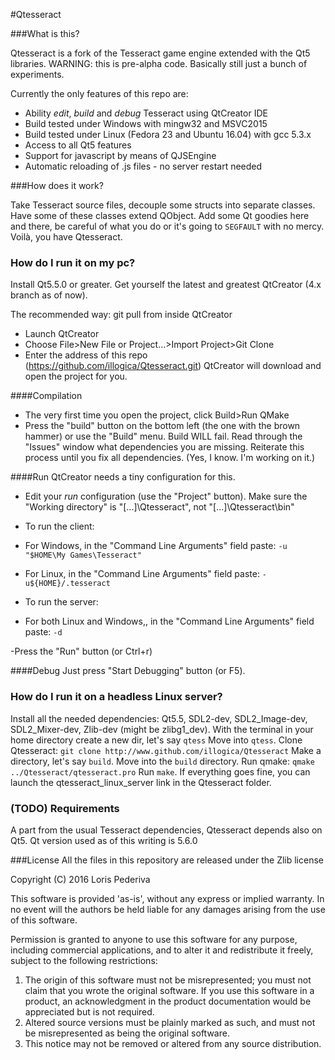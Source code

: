 #Qtesseract

###What is this?

Qtesseract is a fork of the Tesseract game engine extended with the Qt5 libraries.
WARNING: this is pre-alpha code. Basically still just a bunch of experiments.

Currently the only features of this repo are:

* Ability *edit*, *build* and *debug* Tesseract using QtCreator IDE
* Build tested under Windows with mingw32 and MSVC2015
* Build tested under Linux (Fedora 23 and Ubuntu 16.04) with gcc 5.3.x
* Access to all Qt5 features
* Support for javascript by means of QJSEngine
* Automatic reloading of .js files - no server restart needed

###How does it work?

Take Tesseract source files, decouple some structs into separate classes. Have some
of these classes extend QObject. Add some Qt goodies here and there, be careful of what
you do or it's going to `SEGFAULT` with no mercy. Voilà, you have Qtesseract.

### How do I run it on my pc?
Install Qt5.5.0 or greater. Get yourself the latest and greatest QtCreator (4.x branch as of now).

The recommended way: git pull from inside QtCreator
- Launch QtCreator
- Choose File>New File or Project...>Import Project>Git Clone
- Enter the address of this repo (https://github.com/illogica/Qtesseract.git)
QtCreator will download and open the project for you.

####Compilation
- The very first time you open the project, click Build>Run QMake
- Press the "build" button on the bottom left (the one with the brown hammer) or use the "Build" menu.
Build WILL fail. Read through the "Issues" window what dependencies you are missing.
Reiterate this process until you fix all dependencies. (Yes, I know. I'm working on it.)

####Run
QtCreator needs a tiny configuration for this.
- Edit your *run* configuration (use the "Project" button). Make sure the "Working directory" is "[...]\Qtesseract", not "[...]\Qtesseract\bin"

- To run the client:
 - For Windows, in the "Command Line Arguments" field paste: `-u "$HOME\My Games\Tesseract"`
 - For Linux, in the "Command Line Arguments" field paste: `-u${HOME}/.tesseract`

- To run the server:
 - For both Linux and Windows,, in the "Command Line Arguments" field paste: `-d`

-Press the "Run" button (or Ctrl+r)

####Debug
Just press "Start Debugging" button (or F5).

### How do I run it on a headless Linux server?
Install all the needed dependencies: Qt5.5, SDL2-dev, SDL2_Image-dev, SDL2_Mixer-dev, Zlib-dev (might be zlibg1_dev).
With the terminal in your home directory create a new dir, let's say `qtess`
Move into `qtess`.
Clone Qtesseract: `git clone http://www.github.com/illogica/Qtesseract`
Make a directory, let's say `build`.
Move into the `build` directory.
Run qmake: `qmake ../Qtesseract/qtesseract.pro`
Run `make`.
If everything goes fine, you can launch the qtesseract_linux_server link in the Qtesseract folder.

### (TODO) Requirements
A part from the usual Tesseract dependencies, Qtesseract depends also on Qt5.
Qt version used as of this writing is 5.6.0

###License
All the files in this repository are released under the Zlib license

Copyright (C) 2016 Loris Pederiva

  This software is provided 'as-is', without any express or implied
  warranty.  In no event will the authors be held liable for any damages
  arising from the use of this software.

  Permission is granted to anyone to use this software for any purpose,
  including commercial applications, and to alter it and redistribute it
  freely, subject to the following restrictions:

  1. The origin of this software must not be misrepresented; you must not
     claim that you wrote the original software. If you use this software
     in a product, an acknowledgment in the product documentation would be
     appreciated but is not required.
  2. Altered source versions must be plainly marked as such, and must not be
     misrepresented as being the original software.
  3. This notice may not be removed or altered from any source distribution.
